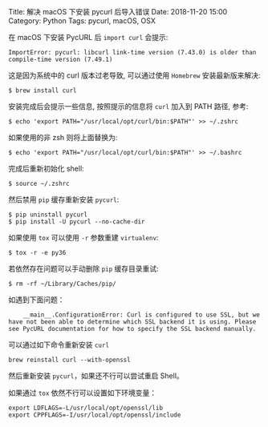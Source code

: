 Title: 解决 macOS 下安装 pycurl 后导入错误
Date: 2018-11-20 15:00
Category: Python
Tags: pycurl, macOS, OSX

在 macOS 下安装 PycURL 后 `import curl` 会提示:

```
ImportError: pycurl: libcurl link-time version (7.43.0) is older than compile-time version (7.49.1)
```
这是因为系统中的 curl 版本过老导致, 可以通过使用  `Homebrew` 安装最新版来解决:

```
$ brew install curl
```

安装完成后会提示一些信息, 按照提示的信息将 `curl` 加入到 PATH 路径, 参考:

```
$ echo 'export PATH="/usr/local/opt/curl/bin:$PATH"' >> ~/.zshrc
```

如果使用的非 zsh 则将上面替换为:
```
$ echo 'export PATH="/usr/local/opt/curl/bin:$PATH"' >> ~/.bashrc
```

完成后重新初始化 shell:

```
$ source ~/.zshrc
```

然后禁用 `pip` 缓存重新安装 `pycurl`:

```
$ pip uninstall pycurl
$ pip install -U pycurl --no-cache-dir
```

如果使用 `tox` 可以使用  `-r` 参数重建 `virtualenv`:

```
$ tox -r -e py36
```

若依然存在问题可以手动删除 `pip` 缓存目录重试:

```
$ rm -rf ~/Library/Caches/pip/
```

如遇到下面问题：
```
    __main__.ConfigurationError: Curl is configured to use SSL, but we have not been able to determine which SSL backend it is using. Please see PycURL documentation for how to specify the SSL backend manually.
```

可以通过如下命令重新安装 `curl`

```shell
brew reinstall curl --with-openssl
```

然后重新安装 `pycurl`，如果还不行可以尝试重启 Shell。

如果通过 `tox` 依然不行可以设置如下环境变量：


```shell
export LDFLAGS=-L/usr/local/opt/openssl/lib
export CPPFLAGS=-I/usr/local/opt/openssl/include
```
